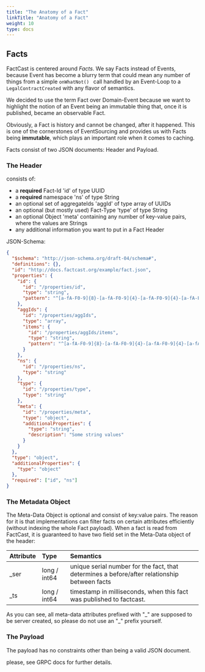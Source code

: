 ```yaml
---
title: "The Anatomy of a Fact"
linkTitle: "Anatomy of a Fact"
weight: 10
type: docs
---
```


## Facts

FactCast is centered around _Facts_. We say Facts instead of Events, because Event has become a blurry term that could mean any number of things from a simple `onWhatNot() ` call handled by an Event-Loop to a `LegalContractCreated` with any flavor of semantics.

We decided to use the term Fact over Domain-Event because we want to highlight the notion of an Event being an immutable thing that, once it is published, became an observable Fact.

Obviously, a Fact is history and cannot be changed, after it happened. This is one of the cornerstones of EventSourcing and provides us with Facts being **immutable**, which plays an important role when it comes to caching.

Facts consist of two JSON documents: Header and Payload.

### The Header

consists of:

- a **required** Fact-Id 'id' of type UUID
- a **required** namespace 'ns' of type String
- an optional set of aggregateIds 'aggId' of type array of UUIDs
- an optional (but mostly used) Fact-Type 'type' of type String
- an optional Object 'meta' containing any number of key-value pairs, where the values are Strings
- any additional information you want to put in a Fact Header

JSON-Schema:

```json
{
  "$schema": "http://json-schema.org/draft-04/schema#",
  "definitions": {},
  "id": "http://docs.factcast.org/example/fact.json",
  "properties": {
    "id": {
      "id": "/properties/id",
      "type": "string",
      "pattern": "^[a-fA-F0-9]{8}-[a-fA-F0-9]{4}-[a-fA-F0-9]{4}-[a-fA-F0-9]{4}-[a-fA-F0-9]{12}$"
    },
    "aggIds": {
      "id": "/properties/aggIds",
      "type": "array",
      "items": {
        "id": "/properties/aggIds/items",
        "type": "string",
        "pattern": "^[a-fA-F0-9]{8}-[a-fA-F0-9]{4}-[a-fA-F0-9]{4}-[a-fA-F0-9]{4}-[a-fA-F0-9]{12}$"
      }
    },
    "ns": {
      "id": "/properties/ns",
      "type": "string"
    },
    "type": {
      "id": "/properties/type",
      "type": "string"
    },
    "meta": {
      "id": "/properties/meta",
      "type": "object",
      "additionalProperties": {
        "type": "string",
        "description": "Some string values"
      }
    }
  },
  "type": "object",
  "additionalProperties": {
    "type": "object"
  },
  "required": ["id", "ns"]
}
```

### The Metadata Object

The Meta-Data Object is optional and consist of key:value pairs. The reason for it is that implementations can filter facts on certain attributes efficiently (without indexing the whole Fact payload).
When a fact is read from FactCast, it is guaranteed to have two field set in the Meta-Data object of the header:

| Attribute | Type         | Semantics                                                                                    |
| :-------- | :----------- | :------------------------------------------------------------------------------------------- |
| \_ser     | long / int64 | unique serial number for the fact, that determines a before/after relationship between facts |
| \_ts      | long / int64 | timestamp in milliseconds, when this fact was published to factcast.                         |

As you can see, all meta-data attributes prefixed with "\_" are supposed to be server created, so please do not use an "\_" prefix yourself.

### The Payload

The payload has no constraints other than being a valid JSON document.

please, see GRPC docs for further details.
